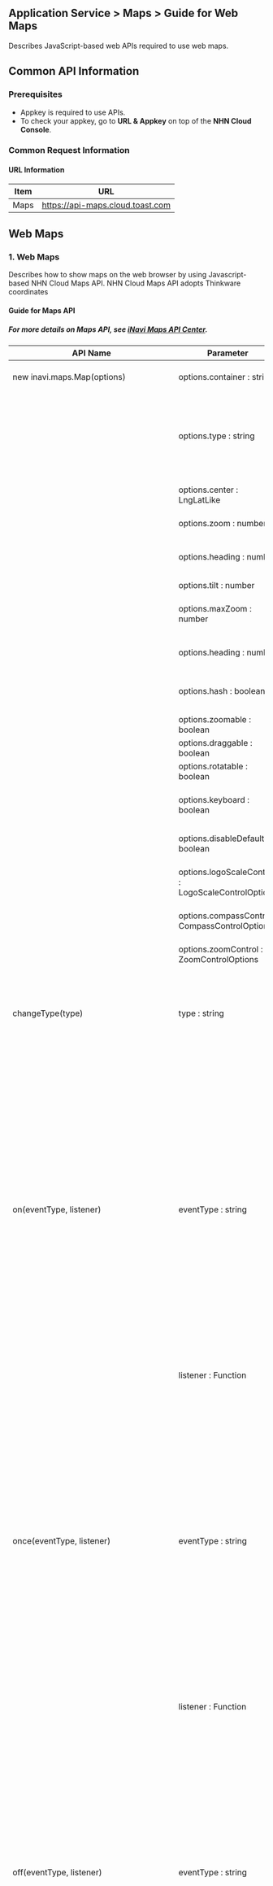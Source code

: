 ## Application Service > Maps > Guide for Web Maps 

Describes JavaScript-based web APIs required to use web maps. 


## Common API Information 

### Prerequisites 
- Appkey is required to use APIs. 
- To check your appkey, go to **URL & Appkey** on top of the **NHN Cloud Console**. 

### Common Request Information

#### URL Information 

| Item | URL                              |
| ---- | -------------------------------- |
| Maps | https://api-maps.cloud.toast.com |


## Web Maps

### 1. Web Maps

Describes how to show maps on the web browser by using Javascript-based NHN Cloud Maps API. 
NHN Cloud Maps API adopts Thinkware coordinates


#### Guide for Maps API
##### For more details on Maps API, see <a href="http://imapsapi.inavi.com/" target="_blank" rel="nofollow">iNavi Maps API Center</a>. <p>


| API Name                                | Parameter                        | Returns                                  | Description                            |
| ---------------------------------------- | -------------------------------- | ---------------------------------------- | ---------------------------------------- |
| new inavi.maps.Map(options)  | options.container : string                 | inavi.maps. map object | ID of DOM element to mark maps |
|                                          | options.type : string             |                                          | Map type <br> 'NORMAL': General maps,<br> 'SATTELITE': Aerial maps<br>default: 'NORMAL' |
|                                          | options.center : LngLatLike       |                                          | Central coordinates on the map |
|                                          | options.zoom : number            |                                          | Level of a map        |
|                                          | options.heading : number             |                                          | Counter clockwise angle on north |
|                                          | options.tilt : number             |                                          | Tilt of a map |
|                                          | options.maxZoom : number             |                                          | Counter clockwise angle on north |
|                                          | options.heading : number             |                                          | Maximum zoom-in level |
|                                          | options.hash : boolean             |                                          | If map information shows on the address bar |
|                                          | options.zoomable : boolean             |                                          | If zoom-in is available |
|                                          | options.draggable : boolean             |                                          | If a drag is available |
|                                          | options.rotatable : boolean             |                                          | If rotation is available |
|                                          | options.keyboard : boolean             |                                          | If map movement on keyboard is available |
|                                          | options.disableDefaultUI : boolean             |                                          | If default control can be hidden |
|                                          | options.logoScaleControl : LogoScaleControlOptions             |                                          | Log and scale mark control option |
|                                          | options.compassControl : CompassControlOptions             |                                          | Compass mark control option |
|                                          | options.zoomControl : ZoomControlOptions             |                                          | Zoom-in/out mark control option |
| changeType(type)                         | type : string                    |                                          | Map Type <br> 'NORMAL': General maps,<br> 'SATTELITE': Aerial <br>default: 'NORMAL' |
| on(eventType, listener) | eventType : string              |                                          | load,<br>zoomstart, zoom, zoomend,<br>rotatestart, rotate, rotateend,<br>tiltstart, tilt, tiltend,<br>click, dblclick,<br>mousedown, mouseup, mousemove,<br>mouseenter, mouseleave, mouseover, mouseout,<br>contextmenu,<br>wheel,<br>touchstart, touchend, touchcancel, touchmove,<br>movestart, move, moveend,<br>dragstart, drag, dragend|
|                                          | listener : Function             |                                          | Listener for registration        |
| once(eventType, listener) | eventType : string              |                                          | load,<br>zoomstart, zoom, zoomend,<br>rotatestart, rotate, rotateend,<br>tiltstart, tilt, tiltend,<br>click, dblclick,<br>mousedown, mouseup, mousemove,<br>mouseenter, mouseleave, mouseover, mouseout,<br>contextmenu,<br>wheel,<br>touchstart, touchend, touchcancel, touchmove,<br>movestart, move, moveend,<br>dragstart, drag, dragend|
|                                          | listener : Function             |                                          | Listener for registration   |
| off(eventType, listener) | eventType : string              |                                          | load,<br>zoomstart, zoom, zoomend,<br>rotatestart, rotate, rotateend,<br>tiltstart, tilt, tiltend,<br>click, dblclick,<br>mousedown, mouseup, mousemove,<br>mouseenter, mouseleave, mouseover, mouseout,<br>contextmenu,<br>wheel,<br>touchstart, touchend, touchcancel, touchmove,<br>movestart, move, moveend,<br>dragstart, drag, dragend|
|                                          | listener : Function             |                                          | Listener for removal        |
| new inavi.maps.Marker(option)        | option.map : Map              | inavi.maps.Marker object | Map object                         |
|                                          | option.icon : string         |                                          | Icon URL                               |
|                                          | option.position : LngLatLike     |                                          | Marker creation coordinates |
|                                          | option.anchor : string      |                                          | To be located by coordinates <br> top-left, top, top-right,<br>left, center, right,<br>bottom-left, bottom, bottom-right |
|                                          | option.title : string            |                                          | Character strings for tool-tips   |
|                                          | option.offset : Array       |                                          | Offset by pixel                    |
|                                          | option.draggable : boolean       |                                          | If a drag is available   |
|                                          | option.zIndex : number           |                                          | z-index value                           |
|                                          | option.opacity : number          |                                          | Opacity level                |
| inavi.maps.LngLat.convertToPixel(lngLat) | lngLat.lng : number               | Screen pixel coordinates | WGS84 longitude                        |
|                                          | lngLat.lat : number               |                                          | WGS84 latitude                         |
| inavi.maps.Pixel.convertToLngLat(pixel) | pixel.pxX : number               | Longitude/latitude coordinates | Screen pixel x coordinates               |
|                                          | pixel.pxY : number               |                                          | Screen pixel y coordinates               |


#### Enable Maps API 
```html
<script type="text/javascript" src="https://api-maps.cloud.toast.com/maps/v3.0/appkeys/{appkey}/maps?callback=initMap"></script>
<div id="div_map"></div>
<script type="text/javascript">
    function initMap() {
        //Expose the map on declared DIV. 
        var map = new inavi.maps.Map({
            container: "div_map",
            center: {
                lng: 127.11,
                lat: 37.40
            },
            zoom: 12,
            type: "NORMAL"
        });
    }
</script>
```

#### Change Map Mode 
```html
<script type="text/javascript">
    // Change map type of created map object. 
    // General:NORMAL, Aerial background:SATTELITE
    // Change into aerial background map.
    map.setType("SATTELITE");
</script>
```

#### Register Map Events
```html
<script type="text/javascript">
    //Register move events on the map. 
    map.addListener("click", clickHandler)

    //Callback function when map event occurs
    function clickHandler(event){
        console.log("event callback!");
    }
</script>
```

#### Remove Map Events 
```html
<script type="text/javascript">
    //Remove move events from the map. 
    map.off("move", moveHandler)
</script>
```

#### Add Map Markers 
```html
<script type="text/javascript">
    // Add marker objects on the map. 
    var marker = new inavi.maps.Marker({
        map: map,
        position: {
            lng: 127.11,
            lat: 37.40
        }
    });

    // Move marker objects. 
    marker.setPosition({lng: 127.2, lat: 37.5});
</script>
```

#### Convert Screen Pixel Coordinates into WGS Coordinates 
```html
<script type="text/javascript">
    // Convert screen pixel coordinates into WGS coordinates. 
    var screen_pixel = {
        pxX: 100,
        pxY: 100
    };

    var wgs84 = inavi.maps.Pixel.convertToLngLat(screen_pixel);
    console.log(wgs84.lon);
    console.log(wgs84.lat);
</script>
```

#### Convert WGS Coordinates into Screen Pixel Coordinates 
```html
<script type="text/javascript">
    // Convert WGS coordinates into screen pixel coordinates. 
    var wgs84 = {
        lon: 127.11074994024005,
        lat: 37.40215870673785
    };

    var screen_pixel = inavi.maps.LngLat.convertToPixel(wgs84);
    console.log(screen_pixel.pxX);
    console.log(screen_pixel.pxY);
</script>
```
#### Changing map style
```html
<script type="text/javascript">
    //  Changes the map style of the created map object to the style created with Map Studio.
    map.setStyle("{StyleJsonUrl}");
    //For StyleJosnUrl, refer to the deployment code provided when Map Studio deployed the style
    //When using a style during map initialization
    <script type="text/javascript" src="https://api-maps.cloud.toast.com/maps/v3.0/appkeys/{appkey}/maps?callback=initMap&styleID={styleID}"></script>

</script>
```
